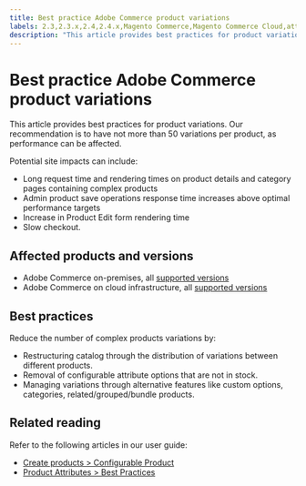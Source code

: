 ```yaml
---
title: Best practice Adobe Commerce product variations
labels: 2.3,2.3.x,2.4,2.4.x,Magento Commerce,Magento Commerce Cloud,attribute,best practices,performance,products,Adobe Commerce,on-premises,cloud infrastructure
description: "This article provides best practices for product variations. Our recommendation is to have not more than 50 variations per product, as performance can be affected."
---
```


# Best practice Adobe Commerce product variations

This article provides best practices for product variations. Our recommendation is to have not more than 50 variations per product, as performance can be affected.

Potential site impacts can include:

* Long request time and rendering times on product details and category pages containing complex products
* Admin product save operations response time increases above optimal performance targets
* Increase in Product Edit form rendering time
* Slow checkout.

## Affected products and versions

* Adobe Commerce on-premises, all [supported versions](https://magento.com/sites/default/files/magento-software-lifecycle-policy.pdf)
* Adobe Commerce on cloud infrastructure, all [supported versions](https://magento.com/sites/default/files/magento-software-lifecycle-policy.pdf)

## Best practices

Reduce the number of complex products variations by:

* Restructuring catalog through the distribution of variations between different products.
* Removal of configurable attribute options that are not in stock.
* Managing variations through alternative features like custom options, categories, related/grouped/bundle products.

## Related reading

Refer to the following articles in our user guide:

* [Create products > Configurable Product](https://docs.magento.com/user-guide/catalog/product-create-configurable.html)
* [Product Attributes > Best Practices](https://docs.magento.com/user-guide/catalog/attribute-best-practices.html)